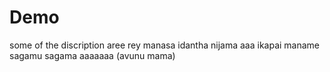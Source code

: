 # Demo

some of the discription
aree rey manasa 
idantha nijama aaa 
ikapai maname 
sagamu sagama aaaaaaa
(avunu mama)
